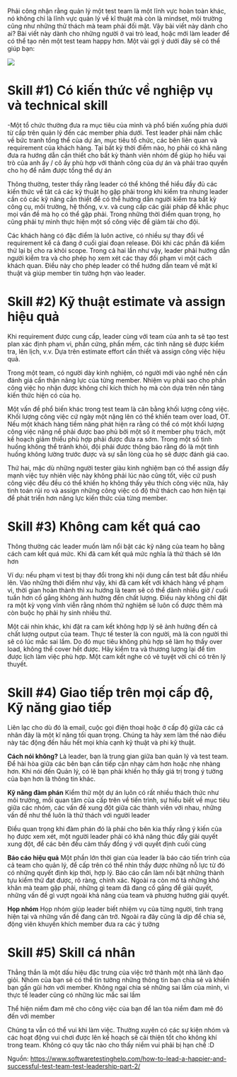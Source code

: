 Phải công nhận rằng quản lý một test team là một lĩnh vực hoàn toàn khác, nó không chỉ là lĩnh vực quản lý về kĩ thuật mà còn là mindset, môi trường cũng như những thử thách mà team phải đối mặt. Vậy bài viết này dành cho ai?
Bài viết này dành cho những người ở vai trò lead, hoặc mới làm leader để có thể tạo nên một test team happy hơn. Một vài gợi ý dưới đây sẽ có thể giúp bạn:

![](https://images.viblo.asia/0cb4fe9a-fe04-491f-8d31-43124989b74b.png)
# Skill #1) Có kiến thức về nghiệp vụ và technical skill
-Một tổ chức thường đưa ra mục tiêu của mình và phổ biến xuống phía dưới từ cấp trên quản lý đến các member phía dưới. Test leader phải nắm chắc về bức tranh tổng thể của dự án, mục tiêu tổ chức, các bên liên quan và requirement của khách hàng. Tại bất kỳ thời điểm nào, họ phải có khả năng đưa ra hướng dẫn cần thiết cho bất kỳ thành viên nhóm để giúp họ hiểu vai trò của anh ấy / cô ấy phù hợp với thành công của dự án và phải trao quyền cho họ để nắm được tổng thể dự án

Thông thường, tester thấy rằng leader có thể không thể hiểu đầy đủ các kiến thức về tât cả các kỹ thuật họ gặp phải trong khi kiểm tra nhưng leader cần có các kỹ năng cần thiết để có thể hướng dẫn người kiểm tra bất kỳ công cụ, môi trường, hệ thống, v.v. và cung cấp các giải pháp để khắc phục mọi vấn đề mà họ có thể gặp phải. Trong những thời điểm quan trọng, họ cũng phải tự mình thực hiện một số công việc để giảm tải cho đội.

Các khách hàng có đặc điểm là luôn active, có nhiều sự thay đổi về requirement kể cả đang ở cuối giai đoạn release. Đôi khi các phần đã kiểm thử lại bị cho ra khỏi scope. Trong cả hai lần như vậy, leader phải hướng dẫn người kiểm tra và cho phép họ xem xét các thay đổi phạm vi một cách khách quan. Điều này cho phép leader có thể hướng dẫn team về mặt kĩ thuật và giúp member tin tưởng hợn vào leader.

# Skill #2) Kỹ thuật estimate và assign hiệu quả

Khi requirement được cung cấp, leader cùng với team của anh ta sẽ tạo test plan xác định phạm vi, phần cứng, phần mềm, các tính năng sẽ được kiểm tra, lên lịch, v.v. Dựa trên estimate effort cần thiết và assign công việc hiệu quả.

Trong một team, có người dày kinh nghiệm, có người mới vào nghề nên cần đánh giá cẩn thận năng lực của từng member. Nhiệm vụ phải sao cho phần công việc họ nhận được không chỉ kích thích họ mà còn dựa trên nền tảng kiến thức hiện có của họ.

Một vấn đề phổ biến khác trong test team là cân bằng khối lượng công việc. Khối lượng công việc cứ ngày một nặng lên có thể khiến team over load, OT. Nếu một khách hàng tiềm năng phát hiện ra rằng có thể có một khối lượng công việc nặng nề phải được bao phủ bởi một số ít member phụ trách, một kế hoạch giảm thiểu phù hợp phải được đưa ra sớm. Trong một số tình huống không thể tránh khỏi, đội phải được thông báo rằng đó là một tình huống không lường trước được và sự sẵn lòng của họ sẽ được đánh giá cao.

Thứ hai, mặc dù những người tester giàu kinh nghiệm bạn có thể assign đẩy mạnh việc tuy nhiên việc này không phải lúc nào cũng tốt, việc cứ push công việc đều đều có thể khiến họ không thấy yêu thích công việc nữa, hãy tình toán rủi ro và assign những công việc có độ thử thách cao hơn hiện tại để phát triển hơn năng lực kiến thức của từng member.

# Skill #3) Không cam kết quá cao
Thông thường các leader muốn  làm nổi bật các kỹ năng của team họ bằng cách cam kết quá mức. Khi đã cam kết quả mức nghĩa là thử thách sẽ lớn hơn

Ví dụ: nếu phạm vi test bị thay đổi trong khi nội dung cần test bắt đầu nhiều lên. Vào những thời điểm như vậy, khi đã cam kết với khách hàng  về phạm vi, thời gian hoàn thành thì xu hướng là team sẽ có thể dành nhiều giờ / cuối tuần hơn cố gắng không ảnh hưởng đến chất lượng. Điều này không chỉ đặt ra một kỳ vọng vĩnh viễn rằng nhóm thử nghiệm sẽ luôn cố được thêm mà còn buộc họ phải hy sinh nhiều thứ.

Một cái nhìn khác, khi đặt ra cam kết không hợp lý sẽ ảnh hưởng đến cả chất lượng output của team. Thực tế tester là con người, mà là con người thì sẽ có lúc mắc sai lầm. Do đó mục tiêu không phù hợp sẽ làm họ thấy over load, không thể cover hết được. Hãy kiểm tra và thương lượng lại để tìm được lịch làm việc phù hợp. Một cam kết nghe có vẻ tuyệt vời chỉ có trên lý thuyết.

# Skill #4) Giao tiếp trên mọi cấp độ, Kỹ năng giao tiếp
Liên lạc cho dù đó là email, cuộc gọi điện thoại hoặc ở cấp độ giữa các cá nhân đây là một kĩ năng tối quan trọng. Chúng ta hãy xem làm thế nào điều này tác động đến hầu hết mọi khía cạnh kỹ thuật và phi kỹ thuật.

**Cách nói không?**
Là leader, bạn là trung gian giữa ban quản lý và test team. Để hài hòa giữa các bên bạn cần tiếp cận nhạy cảm hơn hoặc nhẹ nhàng hơn. Khi nói đến Quản lý, có lẽ bạn phải khiến họ thấy giá trị trong ý tưởng của bạn hơn là thông tin khác.

**Kỹ năng đàm phán**
Kiểm thử một dự án luôn có rất nhiều thách thức như môi trường, mối quan tâm của cấp trên về tiến trình, sự hiểu biết về mục tiêu giữa các nhóm, các vấn đề xung đột giữa các thành viên với nhau, những vấn đề như thế luôn là thử thách với người leader

Điều quan trọng khi đàm phán đó là phải cho bên kia thấy rằng ý kiến của họ được xem xét, một người leader phải có khả năng thúc đẩy giải quyết xung đột, để các bên đều cảm thấy đồng ý với quyết định cuối cùng

**Báo cáo hiệu quả**
Một phần lớn thời gian của leader là báo cáo tiến trình của cả team cho quản lý, để cấp trên có thể nhìn thấy được những nỗ lực từ đó có những quyết định kịp thời, hợp lý. Báo cáo cần làm nổi bật những thành tựu kiểm thử đạt được, rõ ràng, chính xác. Ngoài ra còn mô tả những khó khăn mà team gặp phải, những gì team đã đang cố gắng để giải quyết, những vấn đề gì vượt ngoài khả năng của team và phương hướng giải quyết.

**Họp nhóm**
Họp nhóm giúp leader biết nhiệm vụ của từng người, tình trạng hiện tại và những vấn đề đang cản trở. Ngoài ra đây cũng là dịp để chia sẻ, động viên khuyến khích member đưa ra các ý tưởng

# Skill #5) Skill cá nhân
Thẳng thắn là một dấu hiệu đặc trưng của việc trở thành một nhà lãnh đạo giỏi. Nhóm của bạn sẽ có thể tin tưởng những thông tin bạn chia sẻ và khiến bạn gần gũi hơn với member. Không ngại chia sẻ những sai lầm của mình, vì thực tế leader cũng có những lúc mắc sai lầm

Thể hiện niềm đam mê cho công việc của bạn để lan tỏa niềm đam mê đó đến với member

Chúng ta vẫn có thể vui khi làm việc. Thường xuyên có các sự kiện nhóm và các hoạt động vui chơi được lên kế hoạch sẽ cải thiện tốt cho không khí trong team. Không có quy tắc nào cho thấy niềm vui phải bị hạn chế :D

Nguồn: https://www.softwaretestinghelp.com/how-to-lead-a-happier-and-successful-test-team-test-leadership-part-2/